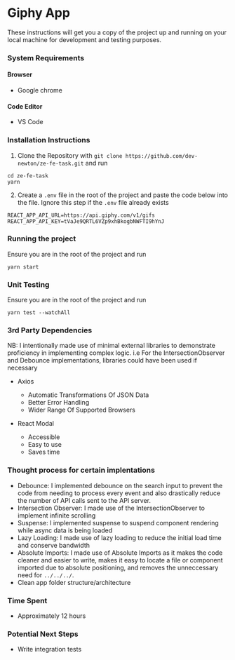 # Giphy App

These instructions will get you a copy of the project up and running on your local machine for development and testing purposes. 

### System Requirements
#### Browser
- Google chrome

#### Code Editor
- VS Code

### Installation Instructions

1. Clone the Repository with `git clone https://github.com/dev-newton/ze-fe-task.git` and run

```
cd ze-fe-task
yarn
```
  
2. Create a `.env` file in the root of the project and paste the code below into the file. Ignore this step if the `.env` file already exists 

```
REACT_APP_API_URL=https://api.giphy.com/v1/gifs
REACT_APP_API_KEY=tVaJe9QRTL6VZp9xhBkogbNWFTI9hYnJ
```

### Running the project
Ensure you are in the root of the project and run
```
yarn start
```

### Unit Testing
Ensure you are in the root of the project and run
```
yarn test --watchAll
```

### 3rd Party Dependencies
NB: I intentionally made use of minimal external libraries to demonstrate proficiency in implementing complex logic.
i.e For the IntersectionObserver and Debounce implementations, libraries could have been used if necessary
- Axios
  - Automatic Transformations Of JSON Data
  - Better Error Handling
  - Wider Range Of Supported Browsers
  
- React Modal
  - Accessible
  - Easy to use
  - Saves time 

### Thought process for certain implentations
- Debounce: I implemented debounce on the search input to prevent the code from needing to process every event and also drastically reduce the number of API calls sent to the API server.
- Intersection Observer: I made use of the IntersectionObserver to implement infinite scrolling
- Suspense: I implemented suspense to suspend component rendering while async data is being loaded
- Lazy Loading:  I made use of lazy loading to reduce the initial load time and conserve bandwidth
- Absolute Imports: I made use of Absolute Imports as it makes the code cleaner and easier to write, makes it easy to locate a file or component imported due to absolute positioning, and removes the unneccessary need for `../../../`.
-  Clean app folder structure/architecture

### Time Spent
- Approximately 12 hours

### Potential Next Steps
- Write integration tests 
